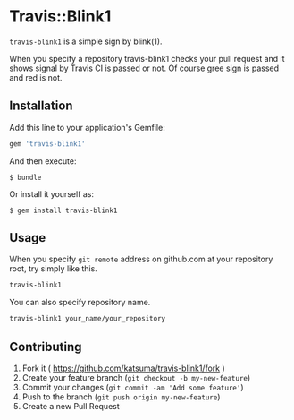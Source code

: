 # Travis::Blink1

`travis-blink1` is a simple sign by blink(1).

When you specify a repository travis-blink1 checks your pull request and it shows signal by Travis CI is passed or not.
Of course gree sign is passed and red is not.


## Installation

Add this line to your application's Gemfile:

```ruby
gem 'travis-blink1'
```

And then execute:

    $ bundle

Or install it yourself as:

    $ gem install travis-blink1

## Usage

When you specify `git remote` address on github.com at your repository root,
try simply like this.

```sh
travis-blink1
```

You can also specify repository name.

```sh
travis-blink1 your_name/your_repository
```


## Contributing

1. Fork it ( https://github.com/katsuma/travis-blink1/fork )
2. Create your feature branch (`git checkout -b my-new-feature`)
3. Commit your changes (`git commit -am 'Add some feature'`)
4. Push to the branch (`git push origin my-new-feature`)
5. Create a new Pull Request
